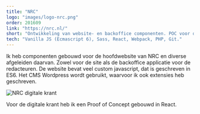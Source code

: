 ```yaml
---
title: "NRC"
logo: "images/logo-nrc.png"
order: 201609
link: "https://nrc.nl/"
short: "Ontwikkeling van website- en backoffice componenten. POC voor digitale krant."
tech: "Vanilla JS (Ecmascript 6), Sass, React, Webpack, PHP, Git."
---
```


Ik heb componenten gebouwd voor de hoofdwebsite van NRC en diverse afgeleiden daarvan. Zowel voor de site als de backoffice applicatie voor de redacteuren. De website bevat veel custom javascript, dat is geschreven in ES6. Het CMS Wordpress wordt gebruikt, waarvoor ik ook extensies heb geschreven.

![NRC digitale krant](images/projects/nrc01.jpg "POC Digitale krant")

Voor de digitale krant heb ik een Proof of Concept gebouwd in React.
